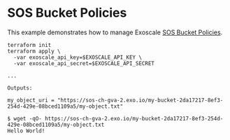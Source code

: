 # SOS Bucket Policies

This example demonstrates how to manage Exoscale [SOS Bucket Policies](https://community.exoscale.com/documentation/storage/bucketpolicy/).

```console
terraform init
terraform apply \
  -var exoscale_api_key=$EXOSCALE_API_KEY \
  -var exoscale_api_secret=$EXOSCALE_API_SECRET

...

Outputs:

my_object_uri = "https://sos-ch-gva-2.exo.io/my-bucket-2da17217-8ef3-254d-429e-08bced1109a5/my-object.txt"

$ wget -qO- https://sos-ch-gva-2.exo.io/my-bucket-2da17217-8ef3-254d-429e-08bced1109a5/my-object.txt
Hello World!
```
